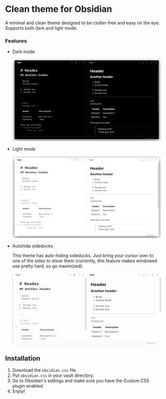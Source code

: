 # Clean theme for Obsidian

A minimal and clean theme designed to be clutter-free and easy on the eye. Supports both dark and light mode.

### Features

- Dark mode

    ![](media/dark_shadow.png)

- Light mode

    ![](media/light_shadow.png)

- Autohide sidedocks

    This theme has auto-hiding sidedocks. Just bring your cursor over to one of the sides to show them (currently, this feature makes windowed use pretty hard, so go maximized).

    ![](media/autohide.gif)

## Installation

1. Download the `obsidian.css` file.
2. Put `obsidian.css` in your vault directory.
3. Go to Obsidian's settings and make sure you have the Custom CSS plugin enabled.
4. Enjoy!